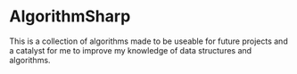 # AlgorithmSharp
This is a collection of algorithms made to be useable for future projects and a catalyst for me to improve my knowledge of data structures and algorithms.
